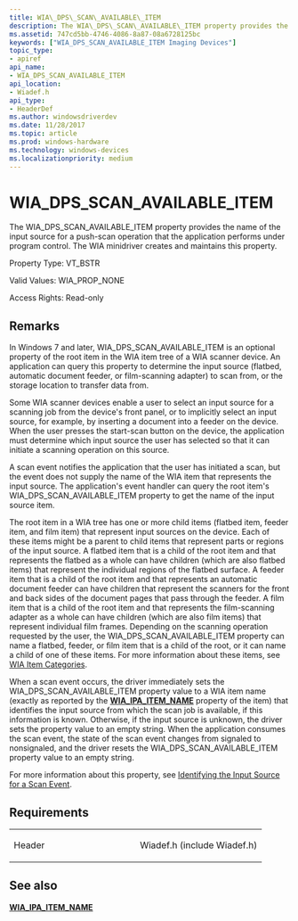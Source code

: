 ```yaml
---
title: WIA\_DPS\_SCAN\_AVAILABLE\_ITEM
description: The WIA\_DPS\_SCAN\_AVAILABLE\_ITEM property provides the name of the input source for a push-scan operation that the application performs under program control. The WIA minidriver creates and maintains this property.
ms.assetid: 747cd5bb-4746-4086-8a87-08a6728125bc
keywords: ["WIA_DPS_SCAN_AVAILABLE_ITEM Imaging Devices"]
topic_type:
- apiref
api_name:
- WIA_DPS_SCAN_AVAILABLE_ITEM
api_location:
- Wiadef.h
api_type:
- HeaderDef
ms.author: windowsdriverdev
ms.date: 11/28/2017
ms.topic: article
ms.prod: windows-hardware
ms.technology: windows-devices
ms.localizationpriority: medium
---
```


# WIA\_DPS\_SCAN\_AVAILABLE\_ITEM


The WIA\_DPS\_SCAN\_AVAILABLE\_ITEM property provides the name of the input source for a push-scan operation that the application performs under program control. The WIA minidriver creates and maintains this property.

Property Type: VT\_BSTR

Valid Values: WIA\_PROP\_NONE

Access Rights: Read-only

Remarks
-------

In Windows 7 and later, WIA\_DPS\_SCAN\_AVAILABLE\_ITEM is an optional property of the root item in the WIA item tree of a WIA scanner device. An application can query this property to determine the input source (flatbed, automatic document feeder, or film-scanning adapter) to scan from, or the storage location to transfer data from.

Some WIA scanner devices enable a user to select an input source for a scanning job from the device's front panel, or to implicitly select an input source, for example, by inserting a document into a feeder on the device. When the user presses the start-scan button on the device, the application must determine which input source the user has selected so that it can initiate a scanning operation on this source.

A scan event notifies the application that the user has initiated a scan, but the event does not supply the name of the WIA item that represents the input source. The application's event handler can query the root item's WIA\_DPS\_SCAN\_AVAILABLE\_ITEM property to get the name of the input source item.

The root item in a WIA tree has one or more child items (flatbed item, feeder item, and film item) that represent input sources on the device. Each of these items might be a parent to child items that represent parts or regions of the input source. A flatbed item that is a child of the root item and that represents the flatbed as a whole can have children (which are also flatbed items) that represent the individual regions of the flatbed surface. A feeder item that is a child of the root item and that represents an automatic document feeder can have children that represent the scanners for the front and back sides of the document pages that pass through the feeder. A film item that is a child of the root item and that represents the film-scanning adapter as a whole can have children (which are also film items) that represent individual film frames. Depending on the scanning operation requested by the user, the WIA\_DPS\_SCAN\_AVAILABLE\_ITEM property can name a flatbed, feeder, or film item that is a child of the root, or it can name a child of one of these items. For more information about these items, see [WIA Item Categories](https://msdn.microsoft.com/library/windows/hardware/ff552678).

When a scan event occurs, the driver immediately sets the WIA\_DPS\_SCAN\_AVAILABLE\_ITEM property value to a WIA item name (exactly as reported by the [**WIA\_IPA\_ITEM\_NAME**](wia-ipa-item-name.md) property of the item) that identifies the input source from which the scan job is available, if this information is known. Otherwise, if the input source is unknown, the driver sets the property value to an empty string. When the application consumes the scan event, the state of the scan event changes from signaled to nonsignaled, and the driver resets the WIA\_DPS\_SCAN\_AVAILABLE\_ITEM property value to an empty string.

For more information about this property, see [Identifying the Input Source for a Scan Event](https://msdn.microsoft.com/library/windows/hardware/ff542704).

Requirements
------------

<table>
<colgroup>
<col width="50%" />
<col width="50%" />
</colgroup>
<tbody>
<tr class="odd">
<td><p>Header</p></td>
<td>Wiadef.h (include Wiadef.h)</td>
</tr>
</tbody>
</table>

## <span id="see_also"></span>See also


[**WIA\_IPA\_ITEM\_NAME**](wia-ipa-item-name.md)

 

 






